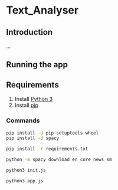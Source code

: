 # Text_Analyser

## Introduction
...


## Running the app

## Requirements

1. Install [Python 3]
2. Install [pip]

### Commands
```sh
pip install -U pip setuptools wheel
pip install -U spacy

pip install -r requirements.txt

python -m spacy download en_core_news_sm
```

```sh
python3 init.js
```

```sh
python3 app.js
```

[pip]: <https://pip.pypa.io/en/stable/installing/>
[Python 3]: <https://www.python.org/downloads/>
